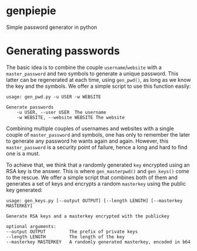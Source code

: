 genpiepie
=========

Simple password generator in python

Generating passwords
=========
The basic idea is to combine the couple `username`/`website` with a
`master_password` and two symbols to generate a unique password. This latter
can be regenerated at each time, using `gen_pwd()`, as long as we know the key
and the symbols. We offer a simple script to use this function easily:

    usage: gen_pwd.py -u USER -w WEBSITE

    Generate passwords
        -u USER, --user USER  The username
        -w WEBSITE, --website WEBSITE The website

Combining multiple couples of usernames and websites with a single couple of
`master_password` and symbols, one has only to remember the later to generate
any password he wants again and again. However, this `master_password` is a
security point of failure, hence a long and hard to find one is a must. 

To achieve that, we think that a randomly generated `key` encrypted using an
RSA key is the answer. This is where `gen_masterpwd()` and `gen_keys()` come
to the rescue. We offer a simple script that combines both of them and generates
a set of keys and encrypts a random `masterkey` using the public key generated:

    usage: gen_keys.py [--output OUTPUT] [--length LENGTH] [--masterkey MASTERKEY]

    Generate RSA keys and a masterkey encrypted with the publickey

    optional arguments:
    --output OUTPUT         The prefix of private keys
    --length LENGTH         The length of the key
    --masterkey MASTERKEY   A randomly generated masterkey, encoded in b64


